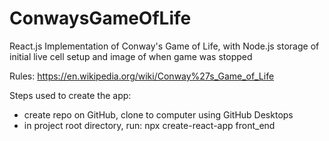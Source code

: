 # ConwaysGameOfLife
React.js Implementation of Conway's Game of Life, with Node.js storage of initial live cell setup and image of when game was stopped

Rules: https://en.wikipedia.org/wiki/Conway%27s_Game_of_Life

Steps used to create the app:
* create repo on GitHub, clone to computer using GitHub Desktops
* in project root directory, run: npx create-react-app front_end
